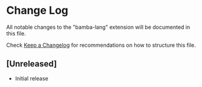 # Change Log

All notable changes to the "bamba-lang" extension will be documented in this file.

Check [Keep a Changelog](http://keepachangelog.com/) for recommendations on how to structure this file.

## [Unreleased]

- Initial release